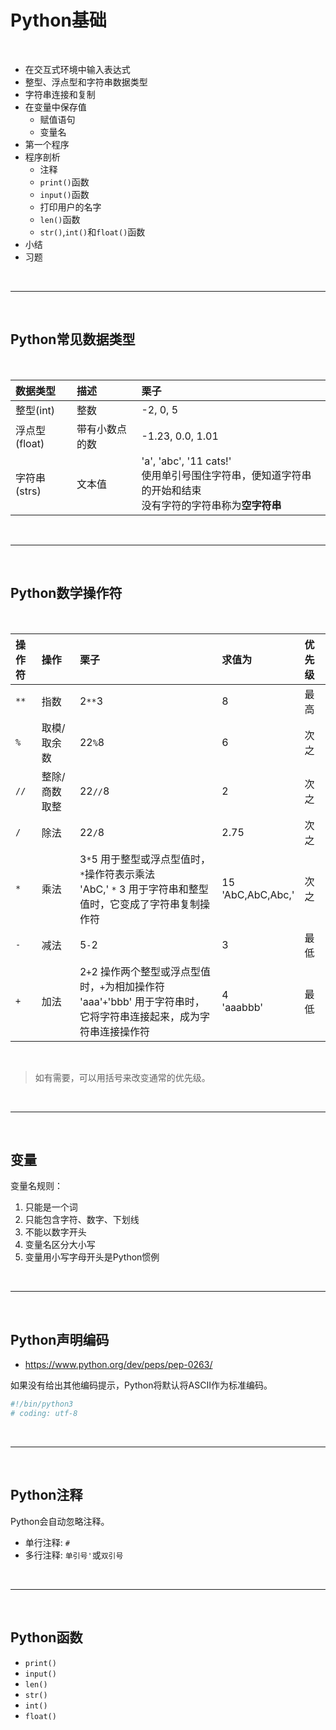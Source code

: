 # Python基础

<br>

- 在交互式环境中输入表达式
- 整型、浮点型和字符串数据类型
- 字符串连接和复制
- 在变量中保存值
	+ 赋值语句
	+ 变量名
- 第一个程序
- 程序剖析
	+ 注释
	+ `print()`函数
	+ `input()`函数
	+ 打印用户的名字
	+ `len()`函数
	+ `str()`,`int()`和`float()`函数
- 小结
- 习题


<br>

---

<br/>


## Python常见数据类型


<br>

|数据类型|描述|栗子
|:-|:-|:-
|整型(int)|整数|-2, 0, 5
|浮点型(float)|带有小数点的数|-1.23, 0.0, 1.01
|字符串(strs)|文本值|'a', 'abc', '11 cats!' <br> 使用单引号围住字符串，便知道字符串的开始和结束 <br/> 没有字符的字符串称为**空字符串**


<br>

---

<br/>


## Python数学操作符


<br>

|操作符 | 操作 | 栗子 | 求值为 | 优先级
| :- | :- | :- | :- | :-
|`**` | 指数 | 2`**`3 | 8 | 最高
|`%` | 取模/取余数 | 22`%`8 | 6 | 次之
|`//` | 整除/商数取整 | 22`//`8 | 2 | 次之
|`/` | 除法 | 22`/`8 | 2.75 | 次之
|`*` | 乘法 | 3`*`5 用于整型或浮点型值时，`*`操作符表示乘法 <br> 'AbC,' `*` 3 用于字符串和整型值时，它变成了字符串复制操作符  | 15 <br> 'AbC,AbC,Abc,'| 次之
|`-` | 减法 | 5`-`2 | 3 | 最低
|`+` | 加法 | 2`+`2 操作两个整型或浮点型值时，`+`为相加操作符 <br> 'aaa'`+`'bbb' 用于字符串时，它将字符串连接起来，成为字符串连接操作符  | 4 <br> 'aaabbb' | 最低

<br>

> 如有需要，可以用括号来改变通常的优先级。


<br>

---

<br/>


## 变量


变量名规则：

1. 只能是一个词
2. 只能包含字符、数字、下划线
3. 不能以数字开头
4. 变量名区分大小写
5. 变量用小写字母开头是Python惯例


<br>

---

<br/>


## Python声明编码


- <https://www.python.org/dev/peps/pep-0263/>

如果没有给出其他编码提示，Python将默认将ASCII作为标准编码。

```py
#!/bin/python3
# coding: utf-8
```


<br>

---

<br/>


## Python注释


Python会自动忽略注释。

- 单行注释: `#`
- 多行注释: `单引号'`或`双引号`


<br>

---

<br/>


## Python函数

- `print()`
- `input()`
- `len()`
- `str()`
- `int()`
- `float()`





